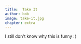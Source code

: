 ```yaml
---
title:  Take It
author: bob
image: take-it.jpg
chapter: extra
---
```

I still don't know why this is funny :(